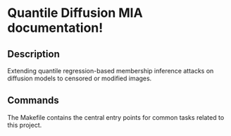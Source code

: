 # Quantile Diffusion MIA documentation!

## Description

Extending quantile regression-based membership inference attacks on diffusion models to censored or modified images.

## Commands

The Makefile contains the central entry points for common tasks related to this project.

